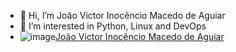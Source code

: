 - 👋 Hi, I’m João Victor Inocêncio Macedo de Aguiar
- 👀 I’m interested in Python, Linux and DevOps
- ![image](https://img.shields.io/badge/LinkedIn-0077B5?style=for-the-badge&logo=linkedin&logoColor=white)[João Victor Inocêncio Macedo de Aguiar](https://www.linkedin.com/in/macedo-dev/)

<!---
macdjoao/macdjoao is a ✨ special ✨ repository because its `README.md` (this file) appears on your GitHub profile.
You can click the Preview link to take a look at your changes.
--->
